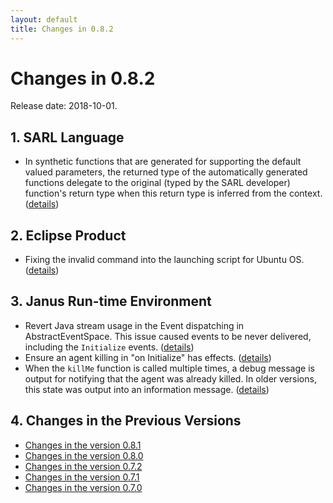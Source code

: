 ```yaml
---
layout: default
title: Changes in 0.8.2
---
```


# Changes in 0.8.2

Release date: 2018-10-01.

## 1. SARL Language

* In synthetic functions that are generated for supporting the default valued parameters, the returned type of the automatically generated functions delegate to the original (typed by the SARL developer) function's return type when this return type is inferred from the context. ([details](http://github.com/sarl/sarl/commit/30421ae95b7efe3e398888fdadd55ccca6172128))

## 2. Eclipse Product

* Fixing the invalid command into the launching script for Ubuntu OS. ([details](http://github.com/sarl/sarl/commit/32a5d65495fd289e41215058ee90dd1063120704))

## 3. Janus Run-time Environment

* Revert Java stream usage in the Event dispatching in AbstractEventSpace. This issue caused events to be never delivered, including the `Initialize` events. ([details](http://github.com/sarl/sarl/commit/658bd4628b09afcb400e31777299ee79b2441c10))
* Ensure an agent killing in "on Initialize" has effects. ([details](http://github.com/sarl/sarl/commit/d44010c16973436378d0a4e936e8a7f3af88a062))
* When the `killMe` function is called multiple times, a debug message is output for notifying that the agent was already killed. In older versions, this state was output into an information message. ([details](http://github.com/sarl/sarl/commit/81bf1af8ae5de010e8df588a6afd2ef1c17f4bd2))



## 4. Changes in the Previous Versions

* [Changes in the version 0.8.1](./changes_0.8.1.html)
* [Changes in the version 0.8.0](./changes_0.8.0.html)
* [Changes in the version 0.7.2](./changes_0.7.2.html)
* [Changes in the version 0.7.1](./changes_0.7.1.html)
* [Changes in the version 0.7.0](./changes_0.7.0.html)

